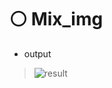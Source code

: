 # ⚪ Mix_img

- output

> ![result](https://user-images.githubusercontent.com/87034655/140817213-e662a457-8a52-468d-b6f4-112228bc3b6a.jpg)
